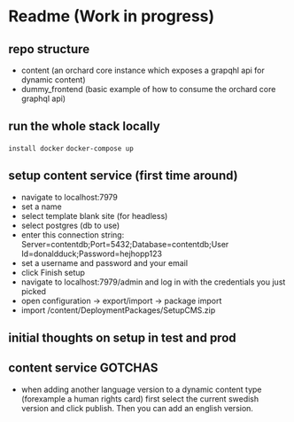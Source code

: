# Readme (Work in progress)

## repo structure

- content (an orchard core instance which exposes a grapqhl api for dynamic content)
- dummy_frontend (basic example of how to consume the orchard core graphql api)

## run the whole stack locally

`install docker`
`docker-compose up`

## setup content service (first time around)

- navigate to localhost:7979
- set a name
- select template blank site (for headless)
- select postgres (db to use)
- enter this connection string: Server=contentdb;Port=5432;Database=contentdb;User Id=donaldduck;Password=hejhopp123
- set a username and password and your email
- click Finish setup
- navigate to localhost:7979/admin and log in with the credentials you just picked
- open configuration -> export/import -> package import
- import /content/DeploymentPackages/SetupCMS.zip

## initial thoughts on setup in test and prod

## content service GOTCHAS

- when adding another language version to a dynamic content type (forexample a human rights card)
  first select the current swedish version and click publish. Then you can add an english version.
